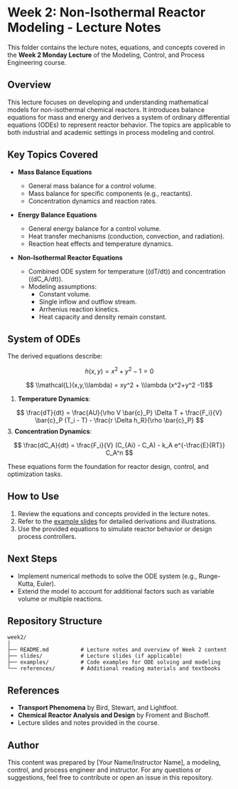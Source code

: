 
# Week 2: Non-Isothermal Reactor Modeling - Lecture Notes

This folder contains the lecture notes, equations, and concepts covered in the **Week 2 Monday Lecture** of the Modeling, Control, and Process Engineering course.

## Overview
This lecture focuses on developing and understanding mathematical models for non-isothermal chemical reactors. It introduces balance equations for mass and energy and derives a system of ordinary differential equations (ODEs) to represent reactor behavior. The topics are applicable to both industrial and academic settings in process modeling and control.

## Key Topics Covered
- **Mass Balance Equations**
  - General mass balance for a control volume.
  - Mass balance for specific components (e.g., reactants).
  - Concentration dynamics and reaction rates.

- **Energy Balance Equations**
  - General energy balance for a control volume.
  - Heat transfer mechanisms (conduction, convection, and radiation).
  - Reaction heat effects and temperature dynamics.

- **Non-Isothermal Reactor Equations**
  - Combined ODE system for temperature (\(dT/dt\)) and concentration (\(dC_A/dt\)).
  - Modeling assumptions:
    - Constant volume.
    - Single inflow and outflow stream.
    - Arrhenius reaction kinetics.
    - Heat capacity and density remain constant.

## System of ODEs
The derived equations describe:

$$ h(x,y) = x^2+y^2 -1 = 0 $$

$$ \\mathcal{L}(x,y,\\lambda) =  xy^2 + \\lambda (x^2+y^2 -1)$$

1. **Temperature Dynamics**:

$$ \frac{dT}{dt} = \frac{AU}{\rho V \bar{c}_P} \Delta T + \frac{F_i}{V} \bar{c}_P (T_i - T) - \frac{r \Delta h_R}{\rho \bar{c}_P} $$
3. **Concentration Dynamics**:

$$ \frac{dC_A}{dt} = \frac{F_i}{V} (C_{Ai} - C_A) - k_A e^{-\frac{E}{RT}} C_A^n $$

These equations form the foundation for reactor design, control, and optimization tasks.

## How to Use
1. Review the equations and concepts provided in the lecture notes.
2. Refer to the [example slides](path-to-uploaded-slides-if-applicable) for detailed derivations and illustrations.
3. Use the provided equations to simulate reactor behavior or design process controllers.

## Next Steps
- Implement numerical methods to solve the ODE system (e.g., Runge-Kutta, Euler).
- Extend the model to account for additional factors such as variable volume or multiple reactions.

## Repository Structure
```
week2/
│
├── README.md          # Lecture notes and overview of Week 2 content
├── slides/            # Lecture slides (if applicable)
├── examples/          # Code examples for ODE solving and modeling
└── references/        # Additional reading materials and textbooks
```

## References
- **Transport Phenomena** by Bird, Stewart, and Lightfoot.
- **Chemical Reactor Analysis and Design** by Froment and Bischoff.
- Lecture slides and notes provided in the course.

## Author
This content was prepared by [Your Name/Instructor Name], a modeling, control, and process engineer and instructor. For any questions or suggestions, feel free to contribute or open an issue in this repository.

